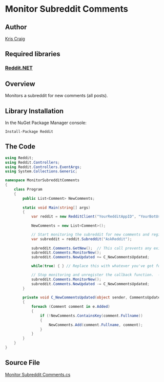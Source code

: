 # Monitor Subreddit Comments

## Author

[Kris Craig](../../../docs/contributors/Kris%20Craig.md)

## Required libraries

### [Reddit.NET](https://github.com/sirkris/Reddit.NET)

## Overview

Monitors a subreddit for new comments (all posts).

## Library Installation

In the NuGet Package Manager console:

    Install-Package Reddit

## The Code

```c#
using Reddit;
using Reddit.Controllers;
using Reddit.Controllers.EventArgs;
using System.Collections.Generic;

namespace MonitorSubredditComments
{
	class Program
	{
		public List<Comment> NewComments;
		
		static void Main(string[] args)
		{
			var reddit = new RedditClient("YourRedditAppID", "YourBotUserRefreshToken");
			
			NewComments = new List<Comment>();

			// Start monitoring the subreddit for new comments and register the callback function.  --Kris
			var subreddit = reddit.Subreddit("AskReddit");
			
			subreddit.Comments.GetNew();  // This call prevents any existing "new"-sorted comments from triggering the update event.  --Kris
			subreddit.Comments.MonitorNew();
			subreddit.Comments.NewUpdated += C_NewCommentsUpdated;

			while(true) { } // Replace this with whatever you've got for a program loop.  The monitoring will run asynchronously in a separate thread.  --Kris

			// Stop monitoring and unregister the callback function.  --Kris
			subreddit.Comments.MonitorNew();
			subreddit.Comments.NewUpdated -= C_NewCommentsUpdated;
		}
		
		private void C_NewCommentsUpdated(object sender, CommentsUpdateEventArgs e)
		{
			foreach (Comment comment in e.Added)
			{
				if (!NewComments.ContainsKey(comment.Fullname))
				{
					NewComments.Add(comment.Fullname, comment);
				}
			}
		}
	}
}
```

## Source File

[Monitor Subreddit Comments.cs](src/Monitor%20Subreddit%20Comments.cs)
